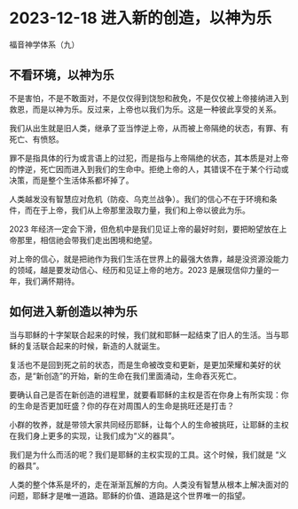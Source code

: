 # 2023-12-18 进入新的创造，以神为乐

福音神学体系（九）

## 不看环境，以神为乐

不是害怕，不是不敢面对，不是仅仅得到饶恕和赦免，不是仅仅被上帝接纳进入到救恩，而是以神为乐。反过来，上帝也以我们为乐。这是一种彼此享受的关系。

我们从出生就是旧人类，继承了亚当悖逆上帝，从而被上帝隔绝的状态，有罪、有死亡、有愤怒。

罪不是指具体的行为或言语上的过犯，而是指与上帝隔绝的状态，其本质是对上帝的悖逆，死亡因而进入到我们的生命中。拒绝上帝的人，其错误不在于某个行动或决策，而是整个生活体系都坏掉了。

人类越发没有智慧应对危机（防疫、乌克兰战争）。我们的信心不在于环境和条件，而在于上帝，我们从上帝那里汲取力量，我们和上帝以彼此为乐。

2023 年经济一定会下滑，但危机中是我们见证上帝的最好时刻，要把盼望放在上帝那里，相信祂会带我们走出困境和绝望。

对上帝的信心，就是把祂作为我们生活在世界上的最强大依靠，越是没资源没能力的领域，越是要发动信心、经历和见证上帝的地方。2023 是展现信仰力量的一年，我们满怀期待。

## 如何进入新创造以神为乐

当与耶稣的十字架联合起来的时候，我们就和耶稣一起结束了旧人的生活。当与耶稣的复活联合起来的时候，新造的人就诞生。

复活也不是回到死之前的状态，而是生命被改变和更新，是更加荣耀和美好的状态，是“新创造”的开始，新的生命在我们里面涌动，生命吞灭死亡。

要确认自己是否在新创造的进程里，就要看耶稣的主权是否在你身上有所实现：你的生命是否更加旺盛？你的存在对周围人的生命是挑旺还是打击？

小群的牧养，就是带领大家共同经历耶稣，让每个人的生命被挑旺，让耶稣的主权在我们身上更多的实现，让我们成为“义的器具”。



我们是为什么而活的呢？我们是耶稣的主权实现的工具。这个时候，我们就是 “义的器具”。

人类的整个体系是坏的，走在渐渐瓦解的方向。人类没有智慧从根本上解决面对的问题，耶稣才是唯一道路。耶稣的价值、道路是这个世界唯一的指望。

